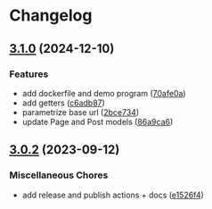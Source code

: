 # Changelog

## [3.1.0](https://github.com/ButterCMS/buttercms-php/compare/v3.0.2...v3.1.0) (2024-12-10)


### Features

* add dockerfile and demo program ([70afe0a](https://github.com/ButterCMS/buttercms-php/commit/70afe0a6e36c345a3829aea50a72a6408609a4f9))
* add getters ([c6adb87](https://github.com/ButterCMS/buttercms-php/commit/c6adb877351773a1ee4dbbf37c65562041e9abdb))
* parametrize base url ([2bce734](https://github.com/ButterCMS/buttercms-php/commit/2bce734aa9c3f9ac7da082568da4339d66085699))
* update Page and Post models ([86a9ca6](https://github.com/ButterCMS/buttercms-php/commit/86a9ca6c155dec4ab598b774f471e7077a713f8c))

## [3.0.2](https://github.com/ButterCMS/buttercms-php/compare/3.0.1...v3.0.2) (2023-09-12)


### Miscellaneous Chores

* add release and publish actions + docs ([e1526f4](https://github.com/ButterCMS/buttercms-php/commit/e1526f4e8a89a29b071099576f66817b0798fcf0))
